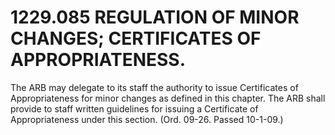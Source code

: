 1229.085 REGULATION OF MINOR CHANGES; CERTIFICATES OF APPROPRIATENESS.
======================================================================

The ARB may delegate to its staff the authority to issue Certificates of
Appropriateness for minor changes as defined in this chapter. The ARB
shall provide to staff written guidelines for issuing a Certificate of
Appropriateness under this section. (Ord. 09-26. Passed 10-1-09.)
